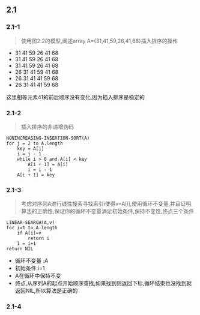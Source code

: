 ## 2.1

### 2.1-1

> 使用图2.2的模型,阐述array A={31,41,59,26,41,68}插入排序的操作

* 31 41 59 26 41 68
* 31 41 59 26 41 68
* 31 41 59 26 41 68
* 26 31 41 59 41 68
* 26 31 41 41 59 68
* 26 31 41 41 59 68

这里相等元素41的前后顺序没有变化,因为插入排序是稳定的

### 2.1-2

> 插入排序的非递增伪码

```
NONINCREASING-INSERTION-SORT(A)
for j = 2 to A.length
    key = A[j]
    i = j - 1
    while i > 0 and A[i] < key
        A[i + 1] = A[i]
        i = i - 1
    A[i + 1] = key
```

### 2.1-3

> 考虑对序列A进行线性搜索寻找索引i使得v=A[i],使用循环不变量,并且证明算法的正确性,保证你的循环不变量满足初始条件,保持不变性,终点三个条件

```
LINEAR-SEARCH(A,v)
for i=1 to A.length
    if A[i]=v
        return i
    i = i+1
return NIL
```

* 循环不变量 :A
* 初始条件:i=1
* A在循环中保持不变
* 终点,从序列A的起点开始顺序查找,如果找到则返回下标,循环结束也没找到就返回NIL,所以算法是正确的

### 2.1-4

